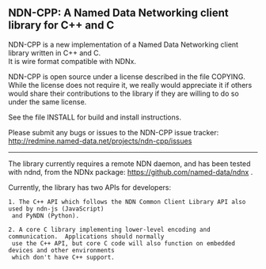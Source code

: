 NDN-CPP:  A Named Data Networking client library for C++ and C
--------------------------------------------------------------

NDN-CPP is a new implementation of a Named Data Networking client library written in C++ and C.  
It is wire format compatible with NDNx.
	
NDN-CPP is open source under a license described in the file COPYING.  While the license
does not require it, we really would appreciate it if others would share their
contributions to the library if they are willing to do so under the same license. 

See the file INSTALL for build and install instructions.

Please submit any bugs or issues to the NDN-CPP issue tracker:
http://redmine.named-data.net/projects/ndn-cpp/issues

---
	
The library currently requires a remote NDN daemon, and has been tested with ndnd, from
the NDNx package: https://github.com/named-data/ndnx .

Currently, the library has two APIs for developers: 

	1. The C++ API which follows the NDN Common Client Library API also used by ndn-js (JavaScript)
     and PyNDN (Python).

	2. A core C library implementing lower-level encoding and communication.  Applications should normally
     use the C++ API, but core C code will also function on embedded devices and other environments 
     which don't have C++ support.
